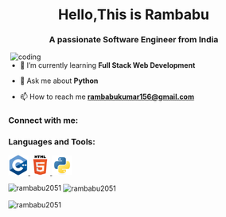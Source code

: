 <h1 align="center">Hello,This is Rambabu </h1>
<h3 align="center">A passionate Software Engineer from India</h3>
<img align="right" alt="coding" width="500" src="https://media.tenor.com/NOYF3f82b_gAAAAC/programmer.gif">

- 🌱 I’m currently learning **Full Stack Web Development**

- 💬 Ask me about **Python**

- 📫 How to reach me **rambabukumar156@gmail.com**

<h3 align="left">Connect with me:</h3>
<p align="left">
</p>

<h3 align="left">Languages and Tools:</h3>
<p align="left"> <a href="https://www.w3schools.com/cpp/" target="_blank" rel="noreferrer"> <img src="https://raw.githubusercontent.com/devicons/devicon/master/icons/cplusplus/cplusplus-original.svg" alt="cplusplus" width="40" height="40"/> </a> <a href="https://www.w3.org/html/" target="_blank" rel="noreferrer"> <img src="https://raw.githubusercontent.com/devicons/devicon/master/icons/html5/html5-original-wordmark.svg" alt="html5" width="40" height="40"/> </a> <a href="https://www.python.org" target="_blank" rel="noreferrer"> <img src="https://raw.githubusercontent.com/devicons/devicon/master/icons/python/python-original.svg" alt="python" width="40" height="40"/> </a> </p>

<p><img align="left" src="https://github-readme-stats.vercel.app/api/top-langs?username=rambabu2051&show_icons=true&locale=en&layout=compact" alt="rambabu2051" /></p>

<p>&nbsp;<img align="center" src="https://github-readme-stats.vercel.app/api?username=rambabu2051&show_icons=true&locale=en" alt="rambabu2051" /></p>

<p><img align="center" src="https://github-readme-streak-stats.herokuapp.com/?user=rambabu2051&" alt="rambabu2051" /></p>
